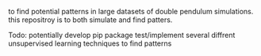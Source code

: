 to find potential patterns in large datasets of double pendulum simulations. 
this repositroy is to both simulate and find patters. 

Todo:
potentially develop pip package
test/implement several diffrent unsupervised learning techniques to find patterns

